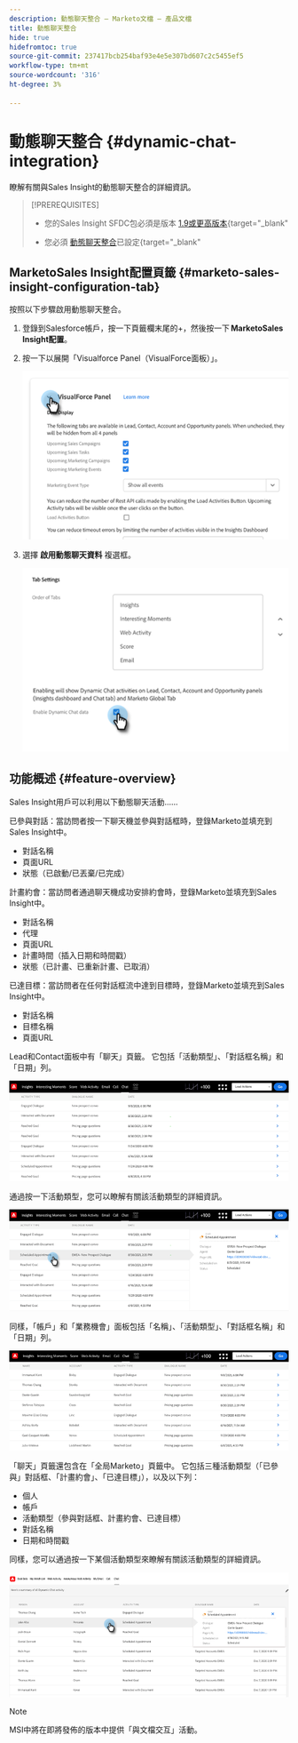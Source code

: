 ```yaml
---
description: 動態聊天整合 — Marketo文檔 — 產品文檔
title: 動態聊天整合
hide: true
hidefromtoc: true
source-git-commit: 237417bcb254baf93e4e5e307bd607c2c5455ef5
workflow-type: tm+mt
source-wordcount: '316'
ht-degree: 3%

---
```


# 動態聊天整合 {#dynamic-chat-integration}

瞭解有關與Sales Insight的動態聊天整合的詳細資訊。

>[!PREREQUISITES]
>
>* 您的Sales Insight SFDC包必須是版本 [1.9或更高版本](/help/marketo/product-docs/marketo-sales-insight/msi-for-salesforce/upgrading/upgrading-your-msi-package.md){target=&quot;_blank&quot;
>
>* 您必須 [動態聊天整合](/help/marketo/product-docs/demand-generation/dynamic-chat/dynamic-chat-overview.md)已設定{target=&quot;_blank&quot;


## MarketoSales Insight配置頁籤 {#marketo-sales-insight-configuration-tab}

按照以下步驟啟用動態聊天整合。

1. 登錄到Salesforce帳戶，按一下頁籤欄末尾的+，然後按一下 **MarketoSales Insight配置**。

1. 按一下以展開「Visualforce Panel（VisualForce面板）」。

   ![](assets/dynamic-chat-integration-1.png)

1. 選擇 **啟用動態聊天資料** 複選框。

   ![](assets/dynamic-chat-integration-2.png)

## 功能概述 {#feature-overview}

Sales Insight用戶可以利用以下動態聊天活動……

已參與對話：當訪問者按一下聊天機並參與對話框時，登錄Marketo並填充到Sales Insight中。

* 對話名稱
* 頁面URL
* 狀態（已啟動/已丟棄/已完成）

計畫約會：當訪問者通過聊天機成功安排約會時，登錄Marketo並填充到Sales Insight中。

* 對話名稱
* 代理
* 頁面URL
* 計畫時間（插入日期和時間戳）
* 狀態（已計畫、已重新計畫、已取消）

已達目標：當訪問者在任何對話框流中達到目標時，登錄Marketo並填充到Sales Insight中。

* 對話名稱
* 目標名稱
* 頁面URL

Lead和Contact面板中有「聊天」頁籤。 它包括「活動類型」、「對話框名稱」和「日期」列。

![](assets/dynamic-chat-integration-3.png)

通過按一下活動類型，您可以瞭解有關該活動類型的詳細資訊。

![](assets/dynamic-chat-integration-4.png)

同樣，「帳戶」和「業務機會」面板包括「名稱」、「活動類型」、「對話框名稱」和「日期」列。

![](assets/dynamic-chat-integration-5.png)

「聊天」頁籤還包含在「全局Marketo」頁籤中。 它包括三種活動類型（「已參與」對話框、「計畫約會」、「已達目標」），以及以下列：

* 個人
* 帳戶
* 活動類型（參與對話框、計畫約會、已達目標）
* 對話名稱
* 日期和時間戳

同樣，您可以通過按一下某個活動類型來瞭解有關該活動類型的詳細資訊。

![](assets/dynamic-chat-integration-6.png)

>[!NOTE]
>
>MSI中將在即將發佈的版本中提供「與文檔交互」活動。
